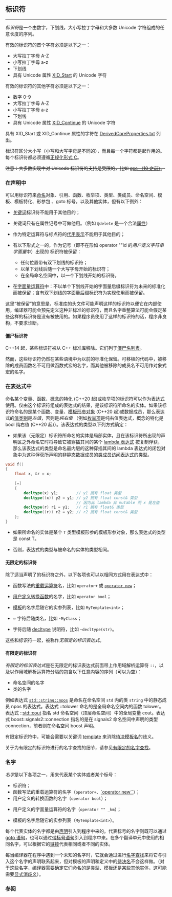 ## 标识符

---

*标识符*是一个由数字，下划线，大小写拉丁字母和大多数 Unicode 字符组成的任意长度的序列。

有效的标识符的首个字符必须是以下之一：

+   大写拉丁字母 A-Z
+   小写拉丁字母 a-z
+   下划线
+   具有 Unicode 属性 [XID\_Start](https://www.unicode.org/reports/tr31/#Table_Lexical_Classes_for_Identifiers) 的 Unicode 字符

有效的标识符的其他字符必须是以下之一：

+   数字 0-9
+   大写拉丁字母 A-Z
+   小写拉丁字母 a-z
+   下划线
+   具有 Unicode 属性 [XID\_Continue](https://www.unicode.org/reports/tr31/#Table_Lexical_Classes_for_Identifiers) 的 Unicode 字符

具有 XID\_Start 或 XID\_Continue 属性的字符在 [DerivedCoreProperties.txt](https://www.unicode.org/Public/UCD/latest/ucd/DerivedCoreProperties.txt) 列出。

标识符区分大小写（小写和大写字母是不同的），而且每一个字符都是起作用的。每个标识符都必须遵循[正规化形式 C](https://www.unicode.org/charts/normalization/)。

~~注意：大多数实现中对 Unicode 标识符的支持是受限的，比如 [gcc （10 之前）](https://gcc.gnu.org/wiki/FAQ#What_is_the_status_of_adding_the_UTF-8_support_for_identifier_names_in_GCC.3F)。~~

### 在声明中

可以用标识符来[命名](declarations.md "language/declarations")对象、引用、函数、枚举项、类型、类成员、命名空间、模板、模板特化、形参包 、goto 标号，以及其他实体，但有以下例外：

+   [关键词](../keyword.md "keyword")标识符不能用于其他目的；

-   关键词只有在属性记号中可做他用。（例如 `@delete` 是一个合法[属性]()）
+   作为特定运算符与标点符的[代用表示](https://zh.cppreference.com/w/language/operator_alternative "language/operator alternative")不能用于其他目的；

+   有以下形式之一的，作为记号（即不在形如 operator ""id 的*用户定义字符串字面量*中）出现的 标识符被保留：
    +   任何位置带有双下划线的标识符；
    +   以单下划线后随一个大写字母开始的标识符；
    +   在全局命名空间中，以一个下划线开始的标识符。

-   在<a href="https://zh.cppreference.com/w/language/user_literal#.E5.AD.97.E9.9D.A2.E9.87.8F.E8.BF.90.E7.AE.97.E7.AC.A6" title="language/user literal">字面量运算符</a>中：不以单个下划线开始的字面量后缀标识符为未来的标准化而被保留；含有双下划线的字面量后缀标识符为实现使用而被保留。

这里“被保留”的意思是，标准库的头文件可能声明这样的标识符以便它在内部使用，编译器可能会预先定义这种非标准的标识符，而且名字重整算法可能会假定某些这样的标识符是没有被使用的。如果程序员使用了这样的标识符的话，程序非良构，不要求诊断。

#### 僵尸标识符

C++14 起，某些标识符被从 C++ 标准库移除。它们列于[僵尸名列表](https://zh.cppreference.com/w/symbol_index/zombie_names "symbol index/zombie names")。

然而，这些标识符仍然在某些语境中为以前的标准化保留。可移植的代码中，被移除的成员函数名不可用做函数式宏的名字，而其他被移除的成员名不可用作对象式宏的名字。

### 在表达式中

命名某个变量、函数、[概念](https://zh.cppreference.com/w/language/constraints "language/constraints")的特化 (C++20 起)或枚举项的标识符可以作为[表达式](https://zh.cppreference.com/w/language/expressions "language/expressions")使用。仅由这个标识符组成的表达式的结果，是该标识符所命名的实体。如果该标识符命名的是某个函数、变量、[模板形参对象](https://zh.cppreference.com/w/language/template_parameters#.E9.9D.9E.E7.B1.BB.E5.9E.8B.E6.A8.A1.E6.9D.BF.E5.BD.A2.E5.8F.82 "language/template parameters") (C++20 起)或数据成员，那么表达式的[值类别](https://zh.cppreference.com/w/language/value_category "language/value category")是*左值*，否则是*纯右值* （例如[枚举项](https://zh.cppreference.com/w/language/enum "language/enum")是纯右值表达式，概念的特化是 bool 纯右值 (C++20 起)）。该表达式的类型以下列方式确定：

-   如果该（无限定）标识符所命名的实体是局部实体，且在该标识符所出现的声明区之外命名它时将导致它被穿插其间的某个 <a href="https://zh.cppreference.com/w/language/lambda" title="language/lambda">lambda 表达式</a> 按复制俘获，那么该表达式的类型是命名最内层的这种穿插其间的 lambda 表达式的闭包对象中为这种俘获所声明的非静态数据成员的<a href="https://zh.cppreference.com/w/language/operator_member_access" title="language/operator member access">类成员访问表达式</a>的类型。

```cpp
void f()
{
    float x, &r = x;
 
    [=]
    {
        decltype(x) y1;        // y1 拥有 float 类型
        decltype((x)) y2 = y1; // y2 拥有 float const& 类型
                               // 因为此 lambda 非 mutable 而 x 是左值
        decltype(r) r1 = y1;   // r1 拥有 float& 类型
        decltype((r)) r2 = y2; // r2 拥有 float const& 类型
    };
}
```
-   如果所命名的实体是某个 <code>T</code> 类型模板形参的模板形参对象，那么表达式的类型是 <span class="mw-geshi cpp source-cpp"><span class="kw4">const</span> T</span>。

+   否则，表达式的类型与被命名的实体的类型相同。

#### 无限定的标识符

除了适当声明了的标识符之外，以下各项也可以以相同方式用在表达式中：

+   函数写法的[重载运算符](operators.md "language/operators")名，比如 `operator+` 或 [`operator new`](http://zh.cppreference.com/w/memory/new/operator_new)；
+   [用户定义转换函数](https://zh.cppreference.com/w/language/cast_operator "language/cast operator")的名字，比如 `operator bool`；

+   [模板](https://zh.cppreference.com/w/language/templates "language/templates")的名字后随它的实参列表，比如 `MyTemplate<int>`；
+   ~ 字符后随类名，比如 `~MyClass`；

-   字符后随 <a href="https://zh.cppreference.com/w/language/decltype" title="language/decltype">decltype</a> 说明符，比如 `~decltype(str)`。

这些和标识符一起，被称作*无限定的标识表达式*。

#### 有限定的标识符

*有限定的标识表达式*是在无限定的标识表达式前面带上作用域解析运算符 `::`，以及以作用域解析运算符分隔的包含以下任意内容的序列（可以为空）：

+   命名空间的名字
+   类的名字

例如表达式 [`std::string::npos`](http://zh.cppreference.com/w/string/basic_string/npos) 是命名在命名空间 `std` 内的类 `string` 中的静态成员 npos 的表达式。表达式 ::tolower 命名的是全局命名空间内的函数 tolower。表达式 ::[std::cout](http://zh.cppreference.com/w/io/cout) 指名 std 命名空间（顶层命名空间）中的全局变量 cout。表达式 boost::signals2::connection 指名的是在 signals2 命名空间中声明的类型 connection，前者则在命名空间 boost 声明。

有限定标识符中，可能会需要以关键词 [template](https://zh.cppreference.com/w/keyword/template "keyword/template") 来消除[待决模板名](https://zh.cppreference.com/w/language/dependent_name "language/dependent name")的歧义。

关于为有限定的标识符进行的名字查找的细节，请参见[有限定的名字查找](https://zh.cppreference.com/w/language/qualified_lookup "language/qualified lookup")。

### 名字

*名字*是以下各项之一，用来代表某个实体或者某个标号：

+   标识符；
+   函数写法的重载运算符的名字（`operator+`、[`operator new``](memory/new/operator_new)）；
+   用户定义的转换函数的名字（`operator bool`）；
-   用户定义的字面量运算符的名字（`operator "" _km`）；
+   模板的名字后随它的实参列表（`MyTemplate<int>`）。

每个代表实体的名字都是由[声明](https://zh.cppreference.com/w/language/declarations "language/declarations")引入到程序中来的。代表标号的名字则既可以通过 [goto 语句](https://zh.cppreference.com/w/language/goto "language/goto")，也可以通过[带标号语句](https://zh.cppreference.com/w/language/statements#.E6.A0.87.E5.8F.B7 "language/statements")引入到程序中来。在多个翻译单元中使用的相同名字，可以根据它的[链接](https://zh.cppreference.com/w/language/storage_duration#.E9.93.BE.E6.8E.A5 "language/storage duration")代表相同或者不同的实体。

每当编译器在程序中遇到一个未知的名字时，它就会通过进行[名字查找](https://zh.cppreference.com/w/language/lookup "language/lookup")来将它与引入这个名字的声明联系起来，但对模板的声明和定义中的[待决名](https://zh.cppreference.com/w/language/dependent_name "language/dependent name")不会这样做。（对于这些名字，编译器需要确定它们命名的是类型、模板还是某些其他实体，这可能需要[显式消歧义](https://zh.cppreference.com/w/language/dependent_name "language/dependent name")）。

### 参阅